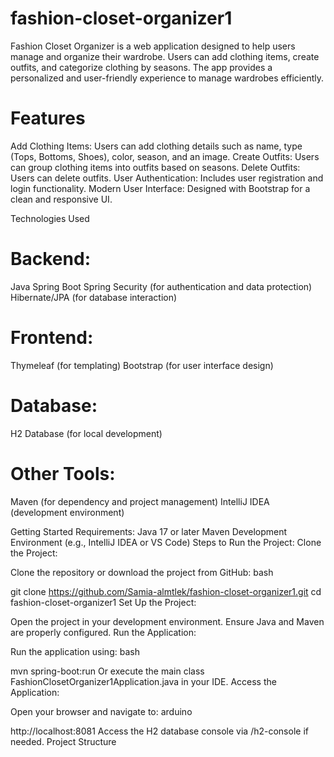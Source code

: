 # fashion-closet-organizer1
Fashion Closet Organizer is a web application designed to help users manage and organize their wardrobe. Users can add clothing items, create outfits, and categorize clothing by seasons. The app provides a personalized and user-friendly experience to manage wardrobes efficiently.

# Features
Add Clothing Items: Users can add clothing details such as name, type (Tops, Bottoms, Shoes), color, season, and an image.
Create Outfits: Users can group clothing items into outfits based on seasons.
Delete Outfits: Users can delete outfits.
User Authentication: Includes user registration and login functionality.
Modern User Interface: Designed with Bootstrap for a clean and responsive UI.

Technologies Used

# Backend:
Java
Spring Boot
Spring Security (for authentication and data protection)
Hibernate/JPA (for database interaction)
# Frontend:
Thymeleaf (for templating)
Bootstrap (for user interface design)
# Database:
H2 Database (for local development)
# Other Tools:
Maven (for dependency and project management)
IntelliJ IDEA (development environment)

Getting Started
Requirements:
Java 17 or later
Maven
Development Environment (e.g., IntelliJ IDEA or VS Code)
Steps to Run the Project:
Clone the Project:

Clone the repository or download the project from GitHub:
bash
 
git clone https://github.com/Samia-almtlek/fashion-closet-organizer1.git
cd fashion-closet-organizer1
Set Up the Project:

Open the project in your development environment.
Ensure Java and Maven are properly configured.
Run the Application:

Run the application using:
bash
 
mvn spring-boot:run
Or execute the main class FashionClosetOrganizer1Application.java in your IDE.
Access the Application:

Open your browser and navigate to:
arduino
 
http://localhost:8081
Access the H2 database console via /h2-console if needed.
Project Structure
